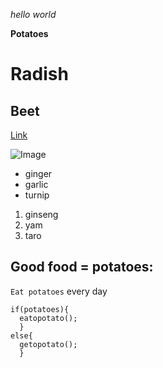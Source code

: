 *hello world*

**Potatoes** 

# Radish

## Beet
  
[Link](https://en.wikipedia.org/wiki/Potato) <br>

![Image](https://upload.wikimedia.org/wikipedia/commons/a/ab/Patates.jpg)

* ginger
* garlic
* turnip

1. ginseng
2. yam
3. taro

Good food = potatoes: 
---

`Eat potatoes` every day

```
if(potatoes){
  eatopotato();
  }
else{
  getopotato();
  }
```
